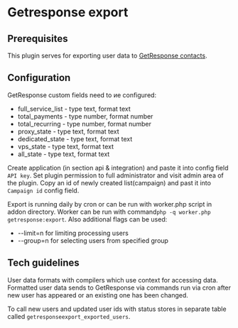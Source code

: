 # Getresponse export 

## Prerequisites

This plugin serves for exporting user data to 
[GetResponse contacts](https://apidocs.getresponse.com/v3/resources/contacts).

## Configuration

GetResponse custom fields need to иe configured: 
 * full_service_list - type text, format text
 * total_payments - type number, format number
 * total_recurring - type number, format number
 * proxy_state - type text, format text
 * dedicated_state - type text, format text
 * vps_state - type text, format text
 * all_state - type text, format text

Create application (in section api & integration) and paste it into config field `API key`. 
Set plugin permission to full administrator and visit admin area of the plugin. 
Copy an id of newly created list(campaign) and past it into `Campaign id` config field.

Export is running daily by cron or can be run with worker.php script in addon directory.
Worker can be run with command`php -q worker.php getresponse:export`.
Also additional flags can be used:
 * --limit=n for limiting processing users
 * --group=n for selecting users from specified group

## Tech guidelines

User data formats with compilers which use context for accessing data.
Formatted user data sends to GetResponse via commands run via cron
after new user has appeared or an existing one has been changed.

To call new users and updated user ids with status stores in separate
table called `getresponseexport_exported_users`.


